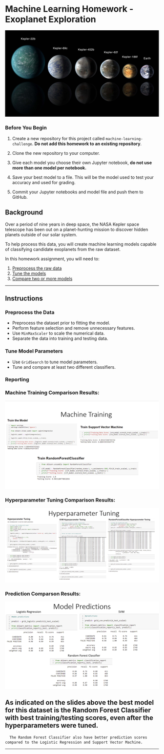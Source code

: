 # Machine Learning Homework - Exoplanet Exploration

![exoplanets.jpg](Instructions/Images/exoplanets.jpg)

### Before You Begin

1. Create a new repository for this project called `machine-learning-challenge`. **Do not add this homework to an existing repository**.

2. Clone the new repository to your computer.

3. Give each model you choose their own Jupyter notebook, **do not use more than one model per notebook.**

4. Save your best model to a file. This will be the model used to test your accuracy and used for grading.

5. Commit your Jupyter notebooks and model file and push them to GitHub.

## Background

Over a period of nine years in deep space, the NASA Kepler space telescope has been out on a planet-hunting mission to discover hidden planets outside of our solar system.

To help process this data, you will create machine learning models capable of classifying candidate exoplanets from the raw dataset.

In this homework assignment, you will need to:

1. [Preprocess the raw data](#Preprocessing)
2. [Tune the models](#Tune-Model-Parameters)
3. [Compare two or more models](#Evaluate-Model-Performance)

- - -

## Instructions

### Preprocess the Data

* Preprocess the dataset prior to fitting the model.
* Perform feature selection and remove unnecessary features.
* Use `MinMaxScaler` to scale the numerical data.
* Separate the data into training and testing data.

### Tune Model Parameters

* Use `GridSearch` to tune model parameters.
* Tune and compare at least two different classifiers.

### Reporting


### Machine Training Comparison Results:

![MachineTraining.jpg](Instructions/Images/MachineTraining.jpg)

### Hyperparameter Tuning Comparison Results:

![HyperTuning.jpg](Instructions/Images/HyperTuning.jpg)

### Prediction Comparson Results:

![Predictions.jpg](Instructions/Images/Predictions.jpg)

   ## As indicated on the slides above the best model for this dataset is the Random Forest Classifier with best training/testing scores, even after the hyperparameters were tuned. 
      The Random Forest Classifier also have better prediction scores compared to the Logistic Regression and Support Vector Machine.

- - -

